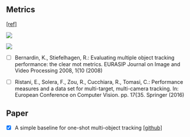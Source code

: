 





## Metrics  
[[ref]](https://zhuanlan.zhihu.com/p/75776828) 

![](https://pic2.zhimg.com/80/v2-e4f13f56cb0781cd39413739ec7f9f61_720w.jpg)

![](https://pic2.zhimg.com/80/v2-cf99d0b1aa835a92f4f2bac323749c45_720w.jpg)  


- [ ] Bernardin, K., Stiefelhagen, R.: Evaluating multiple object tracking performance: the clear mot metrics. EURASIP Journal on Image and Video Processing 2008, 1{10 (2008)

- [ ] Ristani, E., Solera, F., Zou, R., Cucchiara, R., Tomasi, C.: Performance measures and a data set for multi-target, multi-camera tracking. In: European Conference on Computer Vision. pp. 17{35. Springer (2016)


## Paper
- [x] A simple baseline for one-shot multi-object tracking [[github]](https://github.com/ifzhang/FairMOT)  

